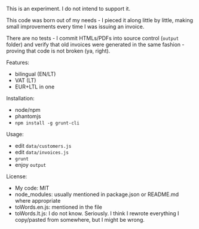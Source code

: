 This is an experiment. I do not intend to support it.

This code was born out of my needs - I pieced it along little by little, making small improvements every time I was issuing an invoice.

There are no tests - I commit HTMLs/PDFs into source control (`output` folder) and verify that old invoices were generated in the same fashion - proving that code is not broken (ya, right).

Features:
 * bilingual (EN/LT)
 * VAT (LT)
 * EUR+LTL in one

Installation:
 * node/npm
 * phantomjs
 * `npm install -g grunt-cli`

Usage:
 * edit `data/customers.js`
 * edit `data/invoices.js`
 * `grunt`
 * enjoy `output`

License:
 * My code: MIT
 * node_modules: usually mentioned in package.json or README.md where appropriate
 * toWords.en.js: mentioned in the file
 * toWords.lt.js: I do not know. Seriously. I think I rewrote everything I copy/pasted from somewhere, but I might be wrong.
